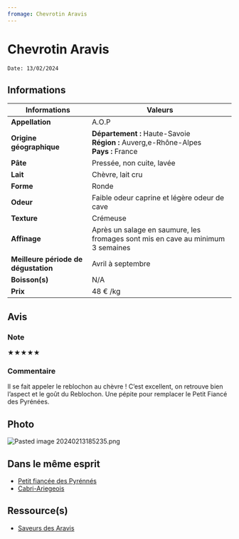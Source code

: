 ```yaml
---
fromage: Chevrotin Aravis
---
```

# Chevrotin Aravis
```
Date: 13/02/2024
```
## Informations

| Informations | Valeurs |
| ---- | ---- |
| **Appellation** | A.O.P |
| **Origine géographique** | **Département :** Haute-Savoie<br>**Région :** Auverg,e-Rhône-Alpes<br>**Pays :** France   |
| **Pâte** | Pressée, non cuite, lavée |
| **Lait** | Chèvre, lait cru |
| **Forme** | Ronde |
| **Odeur** | Faible odeur caprine et légère odeur de cave |
| **Texture** | Crémeuse |
| **Affinage** | Après un salage en saumure, les fromages sont mis en cave au minimum 3 semaines |
| **Meilleure période de dégustation** | Avril à septembre |
| **Boisson(s)** | N/A |
| **Prix** | 48 € /kg |

## Avis
### Note
★★★★★

### Commentaire
Il se fait appeler le reblochon au chèvre ! C’est excellent, on retrouve bien l’aspect et le goût du Reblochon. Une pépite pour remplacer le Petit Fiancé des Pyrénées.

## Photo
![Pasted image 20240213185235.png](./M%C3%A9dias/Pasted%20image%2020240213185235.png)

## Dans le même esprit
* [Petit fiancée des Pyrénnés](Petit%20fianc%C3%A9e%20des%20Pyr%C3%A9nn%C3%A9s.md)
* [Cabri-Ariegeois](./Cabri-Ariegeois.md)

## Ressource(s)
* [Saveurs des Aravis](https://saveurs-des-aravis.fr/nos-saveurs-nos-produits/chevrotin)